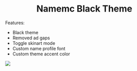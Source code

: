 <h1 align="center">Namemc Black Theme</h1>

Features:
- Black theme
- Removed ad gaps
- Toggle skinart mode
- Custom name profile font
- Custom theme accent color

<img src="https://user-images.githubusercontent.com/93228501/208280971-9a027dfa-9d73-46f8-8f78-b3dab5787232.png" align="center"/>
